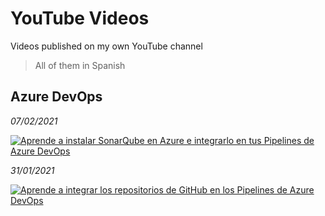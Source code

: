# YouTube Videos
Videos published on my own YouTube channel

> All of them in Spanish

## **Azure DevOps**

*07/02/2021*

[![Aprende a instalar SonarQube en Azure e integrarlo en tus Pipelines de Azure DevOps](https://i9.ytimg.com/vi/jwdOP0tGDzk/mqdefault.jpg?time=1612908900000&sqp=COSSjIEG&rs=AOn4CLA-Lti9EYV_gQgAWks7oDHWYNDDvw)](https://www.youtube.com/watch?v=jwdOP0tGDzk "Aprende a instalar SonarQube en Azure e integrarlo en tus Pipelines de Azure DevOps")

*31/01/2021*

[![Aprende a integrar los repositorios de GitHub en los Pipelines de Azure DevOps](https://i.ytimg.com/vi/6CZ6tixNx3Y/hqdefault.jpg?sqp=-oaymwEXCNACELwBSFryq4qpAwkIARUAAIhCGAE=&rs=AOn4CLCHOwYUSPBqts1PXg2-M1kePYZKOw)](https://www.youtube.com/watch?v=6CZ6tixNx3Y "Aprende a integrar los repositorios de GitHub en los Pipelines de Azure DevOps")
